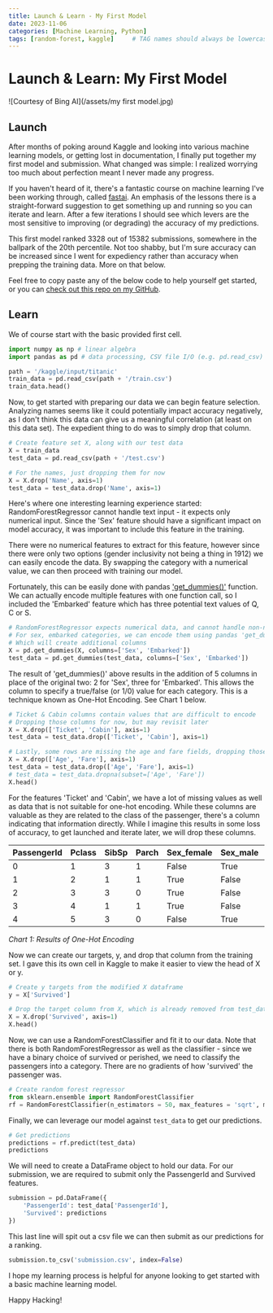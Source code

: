 ```yaml
---
title: Launch & Learn - My First Model
date: 2023-11-06
categories: [Machine Learning, Python]
tags: [random-forest, kaggle]     # TAG names should always be lowercase
---
```


# Launch & Learn: My First Model
![Courtesy of Bing AI](/assets/my first model.jpg)
## Launch
After months of poking around Kaggle and looking into various machine learning models, or getting lost in documentation, I finally put together my first model and submission. What changed was simple: I realized worrying too much about perfection meant I never made any progress.

If you haven't heard of it, there's a fantastic course on machine learning I've been working through, called [fastai](https://course.fast.ai). An emphasis of the lessons there is a straight-forward suggestion to get something up and running so you can iterate and learn. After a few iterations I should see which levers are the most sensitive to improving (or degrading) the accuracy of my predictions.

This first model ranked 3328 out of 15382 submissions, somewhere in the ballpark of the 20th percentile. Not too shabby, but I'm sure accuracy can be increased since I went for expediency rather than accuracy when prepping the training data. More on that below.

Feel free to copy paste any of the below code to help yourself get started, or you can [check out this repo on my GitHub](https://github.com/ossiesf/titanic/blob/main/titanic-v1.ipynb).

## Learn
 We of course start with the basic provided first cell.
```python
import numpy as np # linear algebra
import pandas as pd # data processing, CSV file I/O (e.g. pd.read_csv)

path = '/kaggle/input/titanic'
train_data = pd.read_csv(path + '/train.csv')
train_data.head()
```

Now, to get started with preparing our data we can begin feature selection. Analyzing names seems like it could potentially impact accuracy negatively, as I don't think this data can give us a meaningful correlation (at least on this data set). The expedient thing to do was to simply drop that column. 
```python
# Create feature set X, along with our test data
X = train_data
test_data = pd.read_csv(path + '/test.csv')

# For the names, just dropping them for now
X = X.drop('Name', axis=1)
test_data = test_data.drop('Name', axis=1)
```

Here's where one interesting learning experience started: RandomForestRegressor cannot handle text input - it expects only numerical input. Since the 'Sex' feature should have a significant impact on model accuracy, it was important to include this feature in the training.

There were no numerical features to extract for this feature, however since there were only two options (gender inclusivity not being a thing in 1912) we can easily encode the data. By swapping the category with a numerical value, we can then proceed with training our model.

Fortunately, this can be easily done with pandas ['get_dummies()'](https://pandas.pydata.org/docs/reference/api/pandas.get_dummies.html) function. We can actually encode multiple features with one function call, so I included the 'Embarked' feature which has three potential text values of Q, C or S.

```python
# RandomForestRegressor expects numerical data, and cannot handle non-numeric categories
# For sex, embarked categories, we can encode them using pandas 'get_dummies'
# Which will create additional columns
X = pd.get_dummies(X, columns=['Sex', 'Embarked'])
test_data = pd.get_dummies(test_data, columns=['Sex', 'Embarked'])
```
The result of 'get_dummies()' above results in the addition of 5 columns in place of the original two: 2 for 'Sex', three for 'Embarked'. This allows the column to specify a true/false (or 1/0) value for each category. This is a technique known as One-Hot Encoding. See Chart 1 below.

```python
# Ticket & Cabin columns contain values that are difficult to encode
# Dropping those columns for now, but may revisit later
X = X.drop(['Ticket', 'Cabin'], axis=1)
test_data = test_data.drop(['Ticket', 'Cabin'], axis=1)

# Lastly, some rows are missing the age and fare fields, dropping those columns for now
X = X.drop(['Age', 'Fare'], axis=1)
test_data = test_data.drop(['Age', 'Fare'], axis=1)
# test_data = test_data.dropna(subset=['Age', 'Fare'])
X.head()
```

For the features 'Ticket' and 'Cabin', we have a lot of missing values as well as data that is not suitable for one-hot encoding. While these columns are valuable as they are related to the class of the passenger, there's a column indicating that information directly. While I imagine this results in some loss of accuracy, to get launched and iterate later, we will drop these columns.

| PassengerId | Pclass | SibSp | Parch | Sex_female | Sex_male | Embarked_C | Embarked_Q | Embarked_S |
|-------------|--------|-------|-------|------------|----------|------------|------------|------------|
| 0           | 1      | 3     | 1     | False      | True     | False      | False      | True       |
| 1           | 2      | 1     | 1     | True       | False    | True       | False      | False      |
| 2           | 3      | 3     | 0     | True       | False    | False      | False      | True       |
| 3           | 4      | 1     | 1     | True       | False    | False      | False      | True       |
| 4           | 5      | 3     | 0     | False      | True     | False      | False      | True       |

*Chart 1: Results of One-Hot Encoding*

Now we can create our targets, y, and drop that column from the training set. I gave this its own cell in Kaggle to make it easier to view the head of X or y.

```python
# Create y targets from the modified X dataframe
y = X['Survived']

# Drop the target column from X, which is already removed from test_data
X = X.drop('Survived', axis=1)
X.head()
```

 Now, we can use a RandomForestClassifier and fit it to our data. Note that there is both RandomForestRegressor as well as the classifier - since we have a binary choice of survived or perished, we need to classify the passengers into a category. There are no gradients of how 'survived' the passenger was.
```python
# Create random forest regressor
from sklearn.ensemble import RandomForestClassifier
rf = RandomForestClassifier(n_estimators = 50, max_features = 'sqrt', max_depth = 5, random_state = 42).fit(X, y)
```

 Finally, we can leverage our model against `test_data` to get our predictions.
```python
# Get predictions
predictions = rf.predict(test_data)
predictions
```

 We will need to create a DataFrame object to hold our data. For our submission, we are required to submit only the PassengerId and Survived features.
```python
submission = pd.DataFrame({
    'PassengerId': test_data['PassengerId'],
    'Survived': predictions
})
```

 This last line will spit out a csv file we can then submit as our predictions for a ranking.
```python
submission.to_csv('submission.csv', index=False)
```

I hope my learning process is helpful for anyone looking to get started with a basic machine learning model.

Happy Hacking!